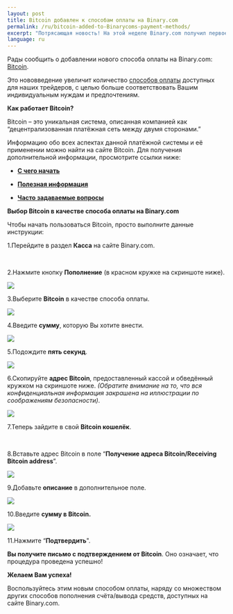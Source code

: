 ```yaml
---
layout: post
title: Bitcoin добавлен к способам оплаты на Binary.com
permalink: /ru/bitcoin-added-to-Binarycoms-payment-methods/
excerpt: "Потрясающая новость! На этой неделе Binary.com получил первое место в категории Лучший оператор на престижной церемонии 2015 EGR Operator Awards 2015 EGR Operator Awards Ceremony..."
language: ru 
---
```



Рады сообщить о добавлении нового способа оплаты на Binary.com: [Bitcoin](https://bitcoin.org/en).

Это нововведение увеличит количество [способов оплаты](http://bit.ly/1lOK1nY) доступных для наших трейдеров, с целью больше соответствовать Вашим индивидуальным нуждам и предпочтениям. 


**Как работает Bitcoin?**

Bitcoin – это уникальная система, описанная компанией как “децентрализованная платёжная сеть между двумя сторонами.”

Информацию обо всех аспектах данной платёжной системы и её применении можно найти на сайте Bitcoin. Для получения дополнительной информации, просмотрите ссылки ниже:


+ [**С чего начать**](https://bitcoin.org/en/getting-started)

+ [**Полезная информация**](https://bitcoin.org/en/you-need-to-know)

+ [**Часто задаваемые вопросы**](https://bitcoin.org/en/faq)


**Выбор Bitcoin в качестве способа оплаты на Binary.com**

Чтобы начать пользоваться Bitcoin, просто выполните данные инструкции:

1.Перейдите в раздел **Касса** на сайте Binary.com.

<br>

2.Нажмите кнопку **Пополнение** (в красном кружке на скриншоте ниже).

![](/images/Picture1.png)

3.Выберите **Bitcoin** в качестве способа оплаты.

![](/images/Picture2.png)

4.Введите **сумму**, которую Вы хотите внести.

![](/images/Picture3.png)

5.Подождите **пять секунд**.

![](/images/Picture4.png)

6.Скопируйте **адрес Bitcoin**, предоставленный кассой и обведённый кружком на скриншоте ниже. *(Обратите внимание на то, что вся конфиденциальная информация закрашена на иллюстрации по соображениям безопасности)*.

![](/images/Picture5.png)

7.Теперь зайдите в свой **Bitcoin кошелёк**.

<br>

8.Вставьте адрес Bitcoin в поле “**Получение адреса Bitcoin/Receiving Bitcoin address**”.

![](/images/Picture6.png)

9.Добавьте **описание** в дополнительное поле.

![](/images/Picture7.png)

10.Введите **сумму в Bitcoin.**

![](/images/Picture8.png)

11.Нажмите “**Подтвердить**".

**Вы получите письмо с подтверждением от Bitcoin**. Оно означает, что процедура проведена успешно!

**Желаем Вам успеха!**

Воспользуйтесь этим новым способом оплаты, наряду со множеством других способов пополнения счёта/вывода средств, доступных на сайте Binary.com.
